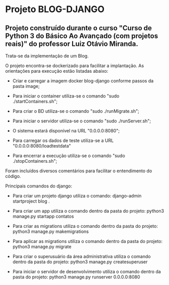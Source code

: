 # Projeto BLOG-DJANGO

## Projeto construído durante o curso "Curso de Python 3 do Básico Ao Avançado (com projetos reais)" do professor Luiz Otávio Miranda.

Trata-se da implementação de um Blog.

O projeto encontra-se dockerizado para facilitar a implantação. As orientações para execução estão listadas abaixo:

- Criar e carregar a imagem docker blog-django conforme passos da pasta image;

- Para iniciar o container utiliza-se o comando "sudo ./startContainers.sh";

- Para criar o BD utiliza-se o comando "sudo ./runMigrate.sh";

- Para iniciar o servidor utiliza-se o comando "sudo ./runServer.sh";

- O sistema estará disponível na URL "0.0.0.0:8080";

- Para carregar os dados de teste utiliza-se a URL "0.0.0.0:8080/loadtestdata"

- Para encerrar a execução utiliza-se o comando "sudo ./stopContainers.sh";

Foram incluídos diversos comentários para facilitar o entendimento do código.


Principais comandos do django:

- Para criar um projeto django utiliza o comando: django-admin startproject blog .

- Para criar um app utiliza o comando dentro da pasta do projeto: python3 manage.py startapp contatos

- Para criar as migrations utiliza o comando dentro da pasta do projeto: python3 manage.py makemigrations

- Para aplicar as migrations utiliza o comando dentro da pasta do projeto: python3 manage.py migrate

- Para criar o superusuário da área administrativa utiliza o comando dentro da pasta do projeto: python3 manage.py createsuperuser

- Para iniciar o servidor de desenvolvimento utiliza o comando dentro da pasta do projeto: python3 manage.py runserver 0.0.0.0:8080
